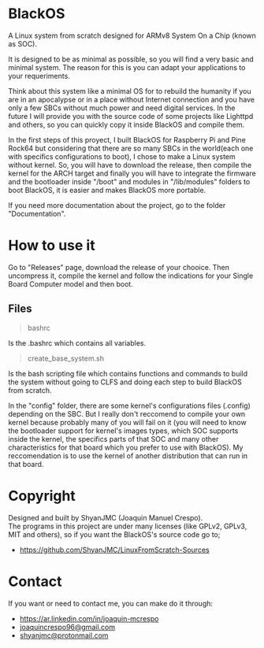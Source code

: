 # BlackOS
A Linux system from scratch designed for ARMv8 System On a Chip (known as SOC). 

It is designed to be as minimal as possible, so you will find a very basic and minimal system. The reason for this is you can adapt your applications to your requeriments. 

Think about this system like a minimal OS for to rebuild the humanity if you are in an apocalypse or in a place without Internet connection and you have only a few SBCs without much power and need digital services. In the future I will provide you with the source code of some projects like Lighttpd and others, so you can quickly copy it inside BlackOS and compile them.

In the first steps of this proyect, I built BlackOS for Raspberry Pi and Pine Rock64 but considering that there are so many SBCs in the world(each one with specifics configurations to boot), I chose to make a Linux system without kernel. So, you will have to download the release, then compile the kernel for the ARCH target and finally you will have to integrate the firmware and the bootloader inside "/boot" and modules in "/lib/modules" folders to boot BlackOS, it is easier and makes BlackOS more portable. 

If you need more documentation about the project, go to the folder "Documentation".

# How to use it
Go to "Releases" page, download the release of your chooice. Then uncompress it, compile the kernel and follow the indications for your Single Board Computer model and then boot.

## Files
> bashrc

Is the .bashrc which contains all variables.

> create_base_system.sh

Is the bash scripting file which contains functions and commands to build the system without going to CLFS and doing each step to build BlackOS from scratch.

In the "config" folder, there are some kernel's configurations files (.config) depending on the SBC. But I really don't reccomend to compile your own kernel because probably many of you will fail on it (you will need to know the bootloader support for kernel's images types, which SOC supports inside the kernel, the specifics parts of that SOC and many other characteristics for that board which you prefer to use with BlackOS). My reccomendation is to use the kernel of another distribution that can run in that board.

# Copyright
Designed and built by ShyanJMC (Joaquin Manuel Crespo). <br>
The programs in this project are under many licenses (like GPLv2, GPLv3, MIT and others), so if you want the BlackOS's source code go to;
* https://github.com/ShyanJMC/LinuxFromScratch-Sources 

# Contact
If you want or need to contact me, you can make do it through:
* https://ar.linkedin.com/in/joaquin-mcrespo
* joaquincrespo96@gmail.com
* shyanjmc@protonmail.com 
